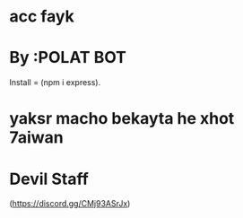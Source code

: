 # acc fayk 

# By :POLAT BOT
 

 Install = (npm i express).


# yaksr macho bekayta he xhot 7aiwan 

 
 
# Devil Staff

(https://discord.gg/CMj93ASrJx)
